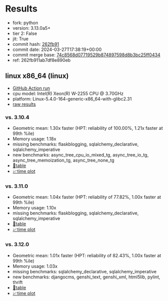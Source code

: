 # Results

- fork: python
- version: 3.13.0a5+
- tier 2: False
- jit: True
- commit hash: [262fb91](https://github.com/python/cpython/commit/262fb91)
- commit date: 2024-03-27T17:38:19+00:00
- commit merge base: [74c8568d07719529b874897598d8b3bc25ff0434](https://github.com/python/cpython/commit/74c8568d07719529b874897598d8b3bc25ff0434)
- ref: 262fb911ab7df8e890eb

## linux x86_64 (linux)

- [GitHub Action run](https://github.com/faster-cpython/benchmarking/actions/runs/8474043440)
- cpu model: Intel(R) Xeon(R) W-2255 CPU @ 3.70GHz
- platform: Linux-5.4.0-164-generic-x86_64-with-glibc2.31
- [raw results](bm-20240327-linux-x86_64-python-262fb911ab7df8e890eb-3.13.0a5%2B-262fb91.json)

### vs. 3.10.4

- Geometric mean: 1.30x faster (HPT: reliability of 100.00%, 1.21x faster at 99th %ile)
- Memory usage: 1.18x
- missing benchmarks: flaskblogging, sqlalchemy_declarative, sqlalchemy_imperative
- new benchmarks: async_tree_cpu_io_mixed_tg, async_tree_io_tg, async_tree_memoization_tg, async_tree_none_tg
- [📄table](bm-20240327-linux-x86_64-python-262fb911ab7df8e890eb-3.13.0a5%2B-262fb91-vs-3.10.4.md)
- [📈time plot](bm-20240327-linux-x86_64-python-262fb911ab7df8e890eb-3.13.0a5%2B-262fb91-vs-3.10.4.png)

### vs. 3.11.0

- Geometric mean: 1.04x faster (HPT: reliability of 77.82%, 1.00x faster at 99th %ile)
- Memory usage: 1.10x
- missing benchmarks: flaskblogging, sqlalchemy_declarative, sqlalchemy_imperative
- [📄table](bm-20240327-linux-x86_64-python-262fb911ab7df8e890eb-3.13.0a5%2B-262fb91-vs-3.11.0.md)
- [📈time plot](bm-20240327-linux-x86_64-python-262fb911ab7df8e890eb-3.13.0a5%2B-262fb91-vs-3.11.0.png)

### vs. 3.12.0

- Geometric mean: 1.01x faster (HPT: reliability of 82.43%, 1.00x faster at 99th %ile)
- Memory usage: 1.03x
- missing benchmarks: sqlalchemy_declarative, sqlalchemy_imperative
- new benchmarks: djangocms, genshi_text, genshi_xml, html5lib, pylint, thrift
- [📄table](bm-20240327-linux-x86_64-python-262fb911ab7df8e890eb-3.13.0a5%2B-262fb91-vs-3.12.0.md)
- [📈time plot](bm-20240327-linux-x86_64-python-262fb911ab7df8e890eb-3.13.0a5%2B-262fb91-vs-3.12.0.png)


